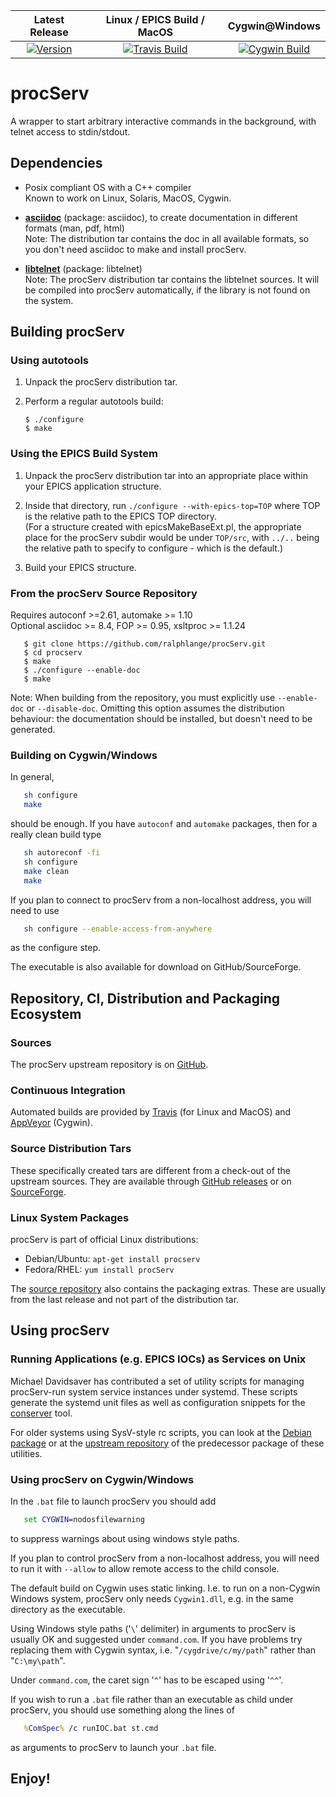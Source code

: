 |               Latest Release              |          Linux / EPICS Build / MacOS         |                  Cygwin@Windows                  |
| :---------------------------------------: | :------------------------------------------: | :----------------------------------------------: |
| [![Version][badge.version]][link.version] | [![Travis Build][badge.travis]][link.travis] | [![Cygwin Build][badge.appveyor]][link.appveyor] |

# procServ

A wrapper to start arbitrary interactive commands in the background,
with telnet access to stdin/stdout.

## Dependencies

-   Posix compliant OS with a C++ compiler
    <br/>
    Known to work on Linux, Solaris, MacOS, Cygwin.

-   [**asciidoc**](http://www.methods.co.nz/asciidoc/)
    (package: asciidoc), to create documentation in different formats
    (man, pdf, html)
    <br/>
    Note: The distribution tar contains the doc in all available formats,
    so you don't need asciidoc to make and install procServ.

-   [**libtelnet**](https://github.com/seanmiddleditch/libtelnet)
    (package: libtelnet)
    <br/>
    Note: The procServ distribution tar contains the libtelnet sources.
    It will be compiled into procServ automatically, if the library
    is not found on the system.

## Building procServ

### Using autotools

1.  Unpack the procServ distribution tar.

2.  Perform a regular autotools build:
    ```
    $ ./configure
    $ make
    ```

### Using the EPICS Build System

1.  Unpack the procServ distribution tar into an appropriate place
    within your EPICS application structure.

2.  Inside that directory, run `./configure --with-epics-top=TOP`
    where TOP is the relative path to the EPICS TOP directory.
    <br/>
    (For a structure created with epicsMakeBaseExt.pl, the appropriate
    place for the procServ subdir would be under `TOP/src`,
    with `../..` being the relative path to specify to configure -
    which is the default.)

3.  Build your EPICS structure.

### From the procServ Source Repository

Requires autoconf >=2.61, automake >= 1.10
<br/>
Optional asciidoc >= 8.4, FOP >= 0.95, xsltproc >= 1.1.24
```
   $ git clone https://github.com/ralphlange/procServ.git
   $ cd procserv
   $ make
   $ ./configure --enable-doc
   $ make
```

Note: When building from the repository, you must explicitly
use `--enable-doc` or `--disable-doc`.  Omitting this
option assumes the distribution behaviour:
the documentation should be installed, but doesn't
need to be generated.

### Building on Cygwin/Windows

In general,
```sh
   sh configure
   make
```
should be enough. If you have `autoconf` and `automake` packages,
then for a really clean build type
```sh
   sh autoreconf -fi
   sh configure
   make clean
   make
```

If you plan to connect to procServ from a non-localhost address,
you will need to use
```sh
   sh configure --enable-access-from-anywhere
```
as the configure step.

The executable is also available for download on GitHub/SourceForge.

## Repository, CI, Distribution and Packaging Ecosystem

### Sources

The procServ upstream repository is on 
[GitHub](https://github.com/ralphlange/procServ).

### Continuous Integration

Automated builds are provided by
[Travis](https://travis-ci.org/ralphlange/procServ) (for Linux and MacOS) and
[AppVeyor](https://ci.appveyor.com/project/ralphlange/procserv) (Cygwin).

### Source Distribution Tars

These specifically created tars are different from a check-out
of the upstream sources. They are available through
[GitHub releases](https://github.com/ralphlange/procServ/releases) or on
[SourceForge](http://sourceforge.net/projects/procserv/).

### Linux System Packages

procServ is part of official Linux distributions:

-   Debian/Ubuntu: `apt-get install procserv`
-   Fedora/RHEL:   `yum install procServ`

The [source repository](https://github.com/ralphlange/procServ) also contains 
the packaging extras. These are usually from the last release and not part of
the distribution tar.

## Using procServ

### Running Applications (e.g. EPICS IOCs) as Services on Unix

Michael Davidsaver has contributed a set of utility scripts for managing
procServ-run system service instances under systemd. These scripts generate
the systemd unit files as well as configuration snippets for the
[conserver](https://www.conserver.com/) tool.

For older systems using SysV-style rc scripts, you can look at the
[Debian package](http://epics.nsls2.bnl.gov/debian/) or
at the [upstream repository](https://github.com/epicsdeb/sysv-rc-softioc)
of the predecessor package of these utilities.

### Using procServ on Cygwin/Windows

In the `.bat` file to launch procServ you should add
```bat
   set CYGWIN=nodosfilewarning
```
to suppress warnings about using windows style paths.

If you plan to control procServ from a non-localhost address,
you will need to run it with `--allow` to allow remote access
to the child console.

The default build on Cygwin uses static linking.
I.e. to run on a non-Cygwin Windows system, procServ only needs `Cygwin1.dll`,
e.g. in the same directory as the executable.

Using Windows style paths ('`\`' delimiter) in arguments to procServ
is usually OK and suggested under `command.com`.
If you have problems try replacing them with Cygwin syntax,
i.e. "`/cygdrive/c/my/path`" rather than "`C:\my\path`".

Under `command.com`, the caret sign '`^`' has to be escaped using '`^^`'.

If you wish to run a `.bat` file rather than an executable as child under
procServ, you should use something along the lines of
```bat
   %ComSpec% /c runIOC.bat st.cmd
```
as arguments to procServ to launch your `.bat` file.

## Enjoy!

<!-- Links -->
[badge.version]: https://badge.fury.io/gh/ralphlange%2FprocServ.svg
[link.version]: http://semver.org

[badge.travis]: https://travis-ci.org/ralphlange/procServ.svg?branch=master
[link.travis]: https://travis-ci.org/ralphlange/procServ

[badge.appveyor]: https://ci.appveyor.com/api/projects/status/h59hhep87tqn204u?svg=true
[link.appveyor]: https://ci.appveyor.com/project/ralphlange/procserv
